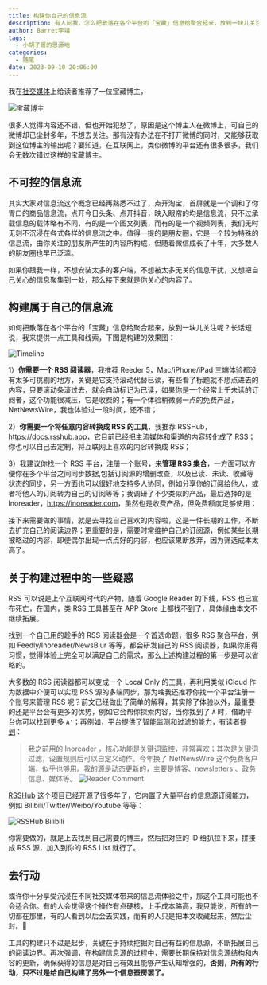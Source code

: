 ```yaml
---
title: 构建你自己的信息流
description: 有人问我，怎么把散落在各个平台的「宝藏」信息给聚合起来，放到一块儿关注，我来提供一点工具和线索。
author: Barret李靖
tags:
  - 小胡子哥的思源地
categories:
  - 随笔
date: 2023-09-10 20:06:00
---
```


我在[社交媒体][1]上给读者推荐了一位宝藏博主，

![宝藏博主](../blogimgs/2023/09/10/baozang.png)

很多人觉得内容还不错，但也开始犯愁了，原因是这个博主人在微博上，可自己的微博却已尘封多年，不想去关注。那有没有办法在不打开微博的同时，又能够获取到这位博主的输出呢？要知道，在互联网上，类似微博的平台还有很多很多，我们会无数次错过这样的宝藏博主。

## 不可控的信息流

其实大家对信息流这个概念已经再熟悉不过了，点开淘宝，首屏就是一个调和了你胃口的商品信息流，点开今日头条、点开抖音，映入眼帘的均是信息流，只不过承载信息的载体略有不同，有的是一个图文列表，而有的是一个视频列表，我们无时无刻不沉浸在各式各样的信息流之中。值得一提的是朋友圈，它是一个较为特殊的信息流，由你关注的朋友所产生的内容所构成，但随着微信成长了十年，大多数人的朋友圈也早已泛滥。

如果你跟我一样，不想安装太多的客户端，不想被太多无关的信息干扰，又想把自己关心的信息聚集到一处，那么接下来就是你关心的内容了。

## 构建属于自己的信息流

如何把散落在各个平台的「宝藏」信息给聚合起来，放到一块儿关注呢？长话短说，我来提供一点工具和线索，下图是构建的效果图：

![Timeline](../blogimgs/2023/09/10/timeline.png)

1）**你需要一个 RSS 阅读器**，我推荐 Reeder 5，Mac/iPhone/iPad 三端体验都没有太多可挑剔的地方，关键是它支持滚动代替已读，有些看了标题就不想点进去的内容，只要滚动条滚过去，就会自动标记为已读，如果你是一个经常上千未读的订阅者，这个功能很减压，它是收费的；有一个体验稍微弱一点的免费产品，NetNewsWire，我也体验过一段时间，还不错；

2）**你需要一个将任意内容转换成 RSS 的工具**，我推荐 RSSHub，<https://docs.rsshub.app>，它目前已经把主流媒体和渠道的内容转化成了 RSS；你也可以自己去定制，将互联网上喜欢的内容转换成 RSS；

3）我建议你找一个 RSS 平台，注册一个账号，来**管理 RSS 集合**，一方面可以方便你在多个平台之间同步数据,包括订阅源的增删改查，以及已读、未读、收藏等状态的同步，另一方面也可以很好地支持多人协同，例如分享你的订阅给他人，或者将他人的订阅转为自己的订阅等等；我调研了不少类似的产品，最后选择的是 Inoreader，<https://inoreader.com>，虽然也是收费产品，但免费额度足够使用；

接下来需要做的事情，就是去寻找自己喜欢的内容啦，这是一件长期的工作，不断去扩充自己的阅读边界；更重要的是，需要时常维护自己的订阅源，例如某些长期被略过的内容，即便偶尔出现一点点好的内容，也应该果断放弃，因为筛选成本太高了。

## 关于构建过程中的一些疑惑

RSS 可以说是上个互联网时代的产物，随着 Google Reader 的下线，RSS 也已宣布死亡，在国内，类 RSS 工具甚至在 APP Store 上都找不到了，具体缘由本文不继续拓展。

找到一个自己用的趁手的 RSS 阅读器会是一个首选命题，很多 RSS 聚合平台，例如 Feedly/Inoreader/NewsBlur 等等，都会研发自己的 RSS 阅读器，如果你用得习惯，觉得体验上完全可以满足自己的需求，那么上述构建过程的第一步是可以省略的。

大多数的 RSS 阅读器都可以变成一个 Local Only 的工具，再利用类似 iCloud 作为数据中介便可以实现 RSS 源的多端同步，那为啥我还推荐你找一个平台注册一个账号来管理 RSS 呢？前文已经做出了简单的解释，其实除了体验以外，最重要的还是平台会有更多的优势，例如它会帮你探索内容，当你找到了 `A` 时，借助平台你可以找到更多 `A'`；再例如，平台提供了智能监测和过滤的能力，有读者[提到][4]：

> 我之前用的 Inoreader ，核心功能是关键词监控，非常喜欢；其次是关键词过滤，设置规则后可以自定义动作。今年换了 NetNewsWire 这个免费客户端，似乎也够用。我的源是动态更新的，主要是博客、newsletters 、政务信息、媒体等。
> ![Reader Comment](../blogimgs/2023/09/10/reader-comment.png)

[RSSHub][2] 这个项目已经开源了很多年了，它内置了大量平台的信息源订阅能力，例如 Bilibili/Twitter/Weibo/Youtube 等等：

![RSSHub Bilibili](../blogimgs/2023/09/10/rsshub-bilibili.png)

你需要做的，就是上去找到自己需要的博主，然后把对应的 ID 给扒拉下来，拼接成 RSS 源，加入到你的 RSS List 就行了。

## 去行动

或许你十分享受沉浸在不同社交媒体带来的信息流体验之中，那这个工具可能也不会适合你。有的人会觉得这个操作有点硬核，上手成本略高，我只能说，所有的一切都在那里，有的人看到以后会去实践，而有的人只是把本文收藏起来，然后尘封。🐶

工具的构建只不过是起步，关键在于持续挖掘对自己有益的信息源，不断拓展自己的阅读边界。再次强调，在构建信息源的过程中，需要长期保持对信息源结构和内容的更新，确保获得的信息是对自己有效且能够产生认知增强的，**否则，所有的行动，只不过是给自己构建了另外一个信息蚕房罢了。**


[1]: https://twitter.com/Barret_China/status/1694903398523347211
[2]: https://docs.rsshub.app
[3]: https://inoreader.com
[4]: https://web.okjike.com/originalPost/64e84610c70326f2eb30947a